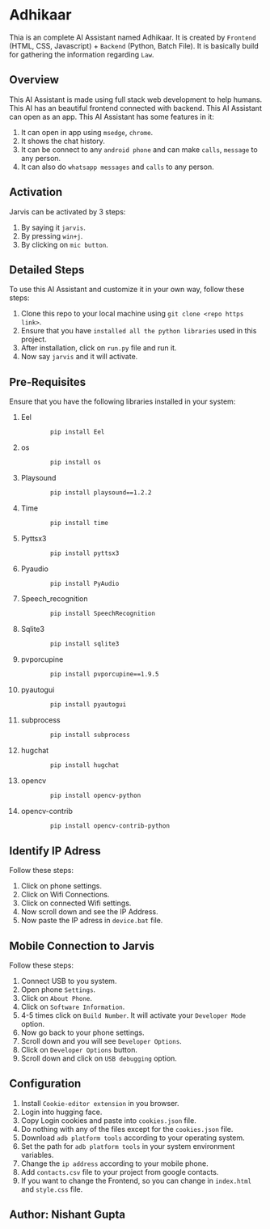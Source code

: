 # Adhikaar
Thia is an complete AI Assistant named Adhikaar. It is created by `Frontend` (HTML, CSS, Javascript) + `Backend` (Python, Batch File). It is basically build for gathering the information regarding `Law`.

## Overview
This AI Assistant is made using full stack web development to help humans. This AI has an beautiful frontend connected with backend. This AI Assistant can open as an app. This AI Assistant has some features in it:
1. It can open in app using `msedge`, `chrome`.
2. It shows the chat history.
3. It can be connect to any `android phone` and can make `calls`, `message` to any person.
4. It can also do `whatsapp messages` and `calls` to any person.

## Activation
Jarvis can be activated by 3 steps:
1. By saying it `jarvis`.
2. By pressing `win+j`.
3. By clicking on `mic button`.

## Detailed Steps
To use this AI Assistant and customize it in your own way, follow these steps:
1. Clone this repo to your local machine using `git clone <repo https link>`.
2. Ensure that you have `installed all the python libraries` used in this project.
3. After installation, click on `run.py` file and run it.
4. Now say `jarvis` and it will activate.

## Pre-Requisites
Ensure that you have the following libraries installed in your system:
1. Eel
    ```bash
            pip install Eel
2. os
    ```bash
            pip install os
3. Playsound
    ```bash
            pip install playsound==1.2.2
4. Time
    ```bash
            pip install time
5. Pyttsx3
    ```bash
            pip install pyttsx3
6. Pyaudio
    ```bash
            pip install PyAudio
7. Speech_recognition
    ```bash
            pip install SpeechRecognition
8. Sqlite3
    ```bash
            pip install sqlite3
9. pvporcupine
    ```bash
            pip install pvporcupine==1.9.5
10. pyautogui
    ```bash
            pip install pyautogui
11. subprocess
    ```bash
            pip install subprocess
12. hugchat
    ```bash
            pip install hugchat
13. opencv
    ```bash
            pip install opencv-python
14. opencv-contrib
    ```bash
            pip install opencv-contrib-python

## Identify IP Adress
Follow these steps:
1. Click on phone settings.
2. Click on Wifi Connections.
3. Click on connected Wifi settings.
4. Now scroll down and see the IP Address.
5. Now paste the IP adress in `device.bat` file.

## Mobile Connection to Jarvis
Follow these steps:
1. Connect USB to you system.
2. Open phone `Settings`.
3. Click on `About Phone`.
4. Click on `Software Information`.
5. 4-5 times click on `Build Number`. It will activate your `Developer Mode` option.
6. Now go back to your phone settings.
7. Scroll down and you will see `Developer Options`.
8. Click on `Developer Options` button.
9. Scroll down and click on `USB debugging` option.

## Configuration
1. Install `Cookie-editor extension` in you browser.
2. Login into hugging face.
3. Copy Login cookies and paste into `cookies.json` file.
4. Do nothing with any of the files except for the `cookies.json` file.
5. Download `adb platform tools` according to your operating system.
6. Set the path for `adb platform tools` in your system environment variables.
6. Change the `ip address` according to your mobile phone.
7. Add `contacts.csv` file to your project from google contacts.
8. If you want to change the Frontend, so you can change in `index.html` and `style.css` file.

## Author: Nishant Gupta
